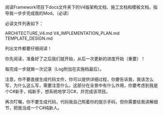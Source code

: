 阅读Framework项目下docs文件夹下的V4版架构文档、施工文档和模板文档，指导我一步步完成我的Mod。（必读）

必读文件列表如下：

ARCHITECTURE_V4.md
V4_IMPLEMENTATION_PLAN.md
TEMPLATE_DESIGN.md

列出文件都要仔细阅读！

你先阅读，准备好了之后我们就开始，从后一次更新的进度开始（重要）！

每完成一步就做一次记录（Log附加在实施档最后）。

注意，你不要直接生成代码文件，你可以提供详细过程，你要告诉我，我该怎么写，为什么这么写，需要注意什么，这部分在全景中有什么作用，你要考虑到我是个C#新手，纯新手，想系统地学习C#，并完成该项目。

再次叮嘱，你不要生成代码，代码我自己照着你的提示手码，但你需要给我讲解细节，把我当成一个C#纯新人。